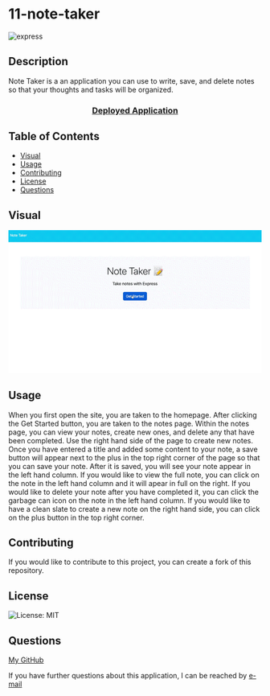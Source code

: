 # 11-note-taker

![express](https://img.shields.io/badge/Express.js-000000?style=for-the-badge&logo=express&logoColor=white)

## Description

Note Taker is a an application you can use to write, save, and delete notes so that your thoughts and tasks will be organized.

<h3 align="center">
    <a href="https://enigmatic-springs-22882.herokuapp.com/">
    Deployed Application
    </a>
</h3>

## Table of Contents

- [Visual](#visual)
- [Usage](#usage)
- [Contributing](#contributing)
- [License](#license)
- [Questions](#questions)

## Visual

![demo](./public/assets/image/note-taker-demo.GIF)

## Usage

When you first open the site, you are taken to the homepage. After clicking the Get Started button, you are taken to the notes page. Within the notes page, you can view your notes, create new ones, and delete any that have been completed. Use the right hand side of the page to create new notes. Once you have entered a title and added some content to your note, a save button will appear next to the plus in the top right corner of the page so that you can save your note. After it is saved, you will see your note appear in the left hand column. If you would like to view the full note, you can click on the note in the left hand column and it will apear in full on the right. If you would like to delete your note after you have completed it, you can click the garbage can icon on the note in the left hand column. If you would like to have a clean slate to create a new note on the right hand side, you can click on the plus button in the top right corner. 

## Contributing

If you would like to contribute to this project, you can create a fork of this repository.

## License

![License: MIT](https://img.shields.io/badge/License-MIT-yellow.svg)
    
## Questions

[My GitHub](https://github.com/lnsvn)

If you have further questions about this application, I can be reached by [e-mail](lsullivan301@yahoo.com)
